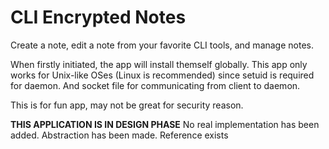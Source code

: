 # CLI Encrypted Notes

Create a note, edit a note from your favorite CLI tools, and manage notes.

When firstly initiated, the app will install themself globally.
This app only works for Unix-like OSes (Linux is recommended) since setuid is required for daemon.
And socket file for communicating from client to daemon.

This is for fun app, may not be great for security reason.

**THIS APPLICATION IS IN DESIGN PHASE** No real implementation has been added. Abstraction has been made. Reference exists
